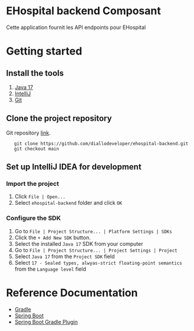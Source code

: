 # EHospital backend Composant

Cette application fournit les API endpoints pour EHospital
# Getting started

## Install the tools

1. [Java 17](https://adoptium.net/temurin/releases)
2. [IntelliJ](https://www.jetbrains.com/idea/download)
3. [Git](https://git-scm.com/downloads)

## Clone the project repository

Git repository [link](https://github.com/diallodeveloper/ehospital-backend.git).


```
   git clone https://github.com/diallodeveloper/ehospital-backend.git
   git checkout main
```

## Set up IntelliJ IDEA for development

### Import the project

1. Click `File | Open...`
2. Select `ehospital-backend` folder and click `OK`

### Configure the SDK

1. Go to `File | Project Structure... | Platform Settings | SDKs`
2. Click the `+ Add New SDK` button.
3. Select the installed `Java 17` SDK from your computer
4. Go to `File | Project Structure... | Project Settings | Project`
5. Select `Java 17` from the `Project SDK` field
6. Select `17 - Sealed types, alwyas-strict floating-point semantics` from the `Language level`
   field

# Reference Documentation

* [Gradle](https://docs.gradle.org)
* [Spring Boot](https://docs.spring.io/spring-boot/docs/current/reference/html/)
* [Spring Boot Gradle Plugin](https://docs.spring.io/spring-boot/docs/current/gradle-plugin/reference/htmlsingle/)
